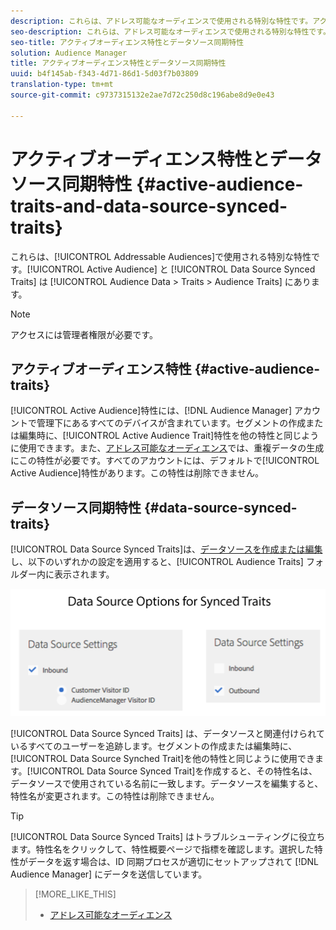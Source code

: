 ```yaml
---
description: これらは、アドレス可能なオーディエンスで使用される特別な特性です。アクティブオーディエンス特性とデータソース同期特性は、Audience Data／Traits／Audience Traits にあります。
seo-description: これらは、アドレス可能なオーディエンスで使用される特別な特性です。アクティブオーディエンス特性とデータソース同期特性は、Audience Data／Traits／Audience Traits にあります。
seo-title: アクティブオーディエンス特性とデータソース同期特性
solution: Audience Manager
title: アクティブオーディエンス特性とデータソース同期特性
uuid: b4f145ab-f343-4d71-86d1-5d03f7b03809
translation-type: tm+mt
source-git-commit: c9737315132e2ae7d72c250d8c196abe8d9e0e43

---
```



# アクティブオーディエンス特性とデータソース同期特性 {#active-audience-traits-and-data-source-synced-traits}

これらは、[!UICONTROL Addressable Audiences]で使用される特別な特性です。[!UICONTROL Active Audience] と [!UICONTROL Data Source Synced Traits] は [!UICONTROL Audience Data > Traits > Audience Traits] にあります。

>[!NOTE]
>
>アクセスには管理者権限が必要です。

## アクティブオーディエンス特性 {#active-audience-traits}

[!UICONTROL Active Audience]特性には、[!DNL Audience Manager] アカウントで管理下にあるすべてのデバイスが含まれています。セグメントの作成または編集時に、[!UICONTROL Active Audience Trait]特性を他の特性と同じように使用できます。また、[アドレス可能なオーディエンス](../../features/addressable-audiences.md)では、重複データの生成にこの特性が必要です。すべてのアカウントには、デフォルトで[!UICONTROL Active Audience]特性があります。この特性は削除できません。

## データソース同期特性 {#data-source-synced-traits}

[!UICONTROL Data Source Synced Traits]は、[データソースを作成または編集](../../features/manage-datasources.md#create-data-source)し、以下のいずれかの設定を適用すると、[!UICONTROL Audience Traits] フォルダー内に表示されます。

![](assets/datasource_synced.png)

[!UICONTROL Data Source Synced Traits] は、データソースと関連付けられているすべてのユーザーを追跡します。セグメントの作成または編集時に、[!UICONTROL Data Source Synched Trait]を他の特性と同じように使用できます。[!UICONTROL Data Source Synced Trait]を作成すると、その特性名は、データソースで使用されている名前に一致します。データソースを編集すると、特性名が変更されます。この特性は削除できません。

>[!TIP]
>
>[!UICONTROL Data Source Synced Traits] はトラブルシューティングに役立ちます。特性名をクリックして、特性概要ページで指標を確認します。選択した特性がデータを返す場合は、ID 同期プロセスが適切にセットアップされて [!DNL Audience Manager] にデータを送信しています。

>[!MORE_LIKE_THIS]
>
>* [アドレス可能なオーディエンス](../../features/addressable-audiences.md)

